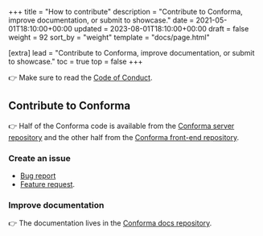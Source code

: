 +++
title = "How to contribute"
description = "Contribute to Conforma, improve documentation, or submit to showcase."
date = 2021-05-01T18:10:00+00:00
updated = 2023-08-01T18:10:00+00:00
draft = false
weight = 92
sort_by = "weight"
template = "docs/page.html"

[extra]
lead = "Contribute to Conforma, improve documentation, or submit to showcase."
toc = true
top = false
+++

👉 Make sure to read the [Code of Conduct](../code-of-conduct/).

## Contribute to Conforma

👉 Half of the Conforma code is available from the [Conforma server repository](https://github.com/openmsupply/conforma-server) and the other half from the [Conforma front-end repository](https://github.com/openmsupply/conforma-web-app).

### Create an issue

- [Bug report](https://github.com/openmsupply/application-manager-server/issues/new)
- [Feature request](https://github.com/openmsupply/application-manager-server/issues/new).

### Improve documentation

👉 The documentation lives in the [Conforma docs repository](https://github.com/openmsupply/conforma-docs).
